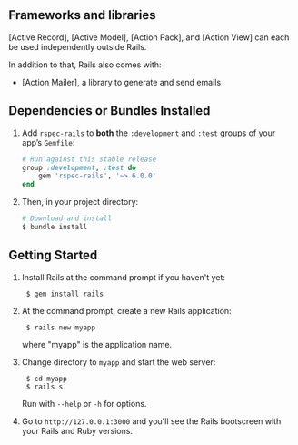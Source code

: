 <a name="readme-top"></a>
<!-- PROJECT LOGO -->
<br />

## Frameworks and libraries

[Active Record], [Active Model], [Action Pack], and [Action View] can each be used independently outside Rails.

In addition to that, Rails also comes with:

- [Action Mailer], a library to generate and send emails

## Dependencies or Bundles Installed

1. Add `rspec-rails` to **both** the `:development` and `:test` groups
   of your app’s `Gemfile`:

    ```ruby
    # Run against this stable release
    group :development, :test do
        gem 'rspec-rails', '~> 6.0.0'
    end
    ```

2. Then, in your project directory:

    ```sh
    # Download and install
    $ bundle install
    ```

## Getting Started

1. Install Rails at the command prompt if you haven't yet:

        $ gem install rails

2. At the command prompt, create a new Rails application:

        $ rails new myapp

   where "myapp" is the application name.

3. Change directory to `myapp` and start the web server:

        $ cd myapp
        $ rails s

   Run with `--help` or `-h` for options.

4. Go to `http://127.0.0.1:3000` and you'll see the Rails bootscreen with your Rails and Ruby versions.